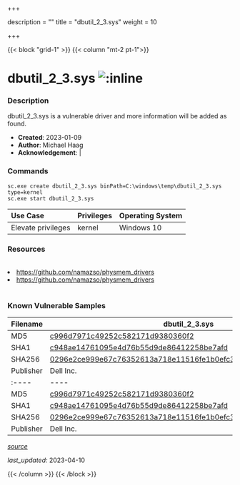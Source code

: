 +++

description = ""
title = "dbutil_2_3.sys"
weight = 10

+++


{{< block "grid-1" >}}
{{< column "mt-2 pt-1">}}


# dbutil_2_3.sys ![:inline](/images/twitter_verified.png) 


### Description

dbutil_2_3.sys is a vulnerable driver and more information will be added as found.

- **Created**: 2023-01-09
- **Author**: Michael Haag
- **Acknowledgement**:  | [](https://twitter.com/)

### Commands

```
sc.exe create dbutil_2_3.sys binPath=C:\windows\temp\dbutil_2_3.sys type=kernel
sc.exe start dbutil_2_3.sys
```

| Use Case | Privileges | Operating System | 
|:---- | ---- | ---- |
| Elevate privileges | kernel | Windows 10 |

### Resources
<br>
<li><a href=" https://github.com/namazso/physmem_drivers"> https://github.com/namazso/physmem_drivers</a></li>
<li><a href="https://github.com/namazso/physmem_drivers">https://github.com/namazso/physmem_drivers</a></li>
<br>

### Known Vulnerable Samples

| Filename | dbutil_2_3.sys |
|:---- | ---- | 
| MD5 | <a href="https://www.virustotal.com/gui/file/c996d7971c49252c582171d9380360f2">c996d7971c49252c582171d9380360f2</a> |
| SHA1 | <a href="https://www.virustotal.com/gui/file/c948ae14761095e4d76b55d9de86412258be7afd">c948ae14761095e4d76b55d9de86412258be7afd</a> |
| SHA256 | <a href="https://www.virustotal.com/gui/file/0296e2ce999e67c76352613a718e11516fe1b0efc3ffdb8918fc999dd76a73a5">0296e2ce999e67c76352613a718e11516fe1b0efc3ffdb8918fc999dd76a73a5</a> |
| Publisher | Dell Inc. || Signature | Dell Inc., VeriSign Class 3 Code Signing 2004 CA, VeriSign Class 3 Public Primary CA   || Description | dianhu || Filename | dbutil_2_3.sys |
|:---- | ---- | 
| MD5 | <a href="https://www.virustotal.com/gui/file/c996d7971c49252c582171d9380360f2">c996d7971c49252c582171d9380360f2</a> |
| SHA1 | <a href="https://www.virustotal.com/gui/file/c948ae14761095e4d76b55d9de86412258be7afd">c948ae14761095e4d76b55d9de86412258be7afd</a> |
| SHA256 | <a href="https://www.virustotal.com/gui/file/0296e2ce999e67c76352613a718e11516fe1b0efc3ffdb8918fc999dd76a73a5">0296e2ce999e67c76352613a718e11516fe1b0efc3ffdb8918fc999dd76a73a5</a> |
| Publisher | Dell Inc. || Signature | Dell Inc., VeriSign Class 3 Code Signing 2004 CA, VeriSign Class 3 Public Primary CA   || Description | dianhu |


[*source*](https://github.com/magicsword-io/LOLDrivers/tree/main/yaml/dbutil_2_3.yaml)

*last_updated:* 2023-04-10








{{< /column >}}
{{< /block >}}
